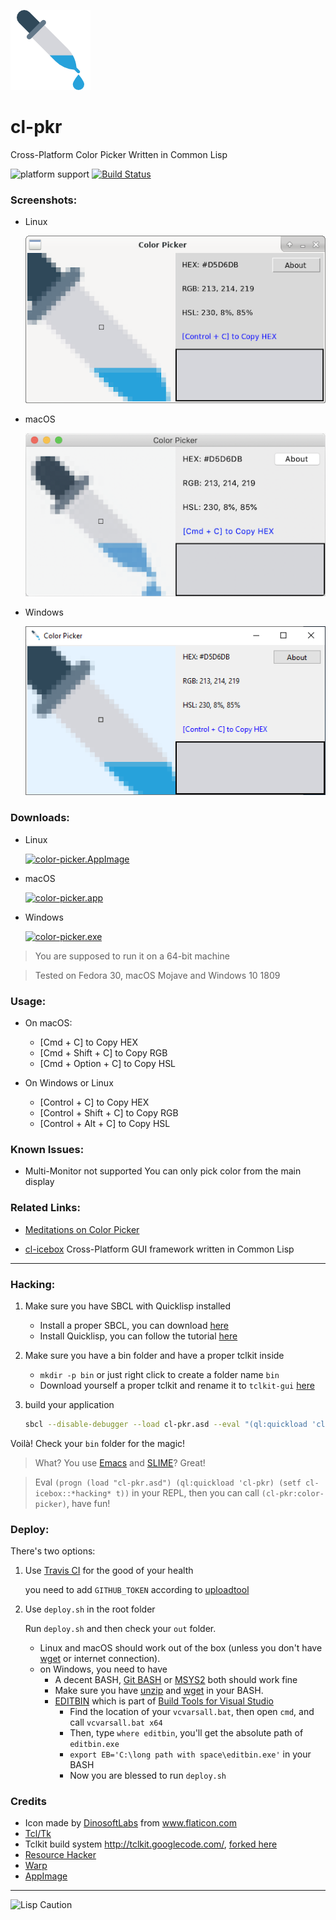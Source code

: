 ![Color Picker Icon](resources/iconfile.png)

# cl-pkr
Cross-Platform Color Picker Written in Common Lisp

![platform support](https://img.shields.io/badge/platform-Linux%20%7C%20macOS%20%7C%20Windows-blue.svg) [![Build Status](https://travis-ci.com/VitoVan/cl-pkr.svg?token=zGyrVcujB9VafCKBLXZc&branch=master)](https://travis-ci.com/VitoVan/cl-pkr)

### Screenshots:

- Linux

  ![Screenshot on Linux](screenshots/linux.png)

- macOS

  ![Screenshot on macOS](screenshots/osx.png)

- Windows

  ![Screenshot on Windows](screenshots/windows.png)

### Downloads:

- Linux

    [![color-picker.AppImage](https://img.shields.io/badge/Linux-color--picker.AppImage-blue.svg?logo=linux)](<https://github.com/VitoVan/cl-pkr/releases/latest/download/color-picker.AppImage>)

- macOS

    [![color-picker.app](https://img.shields.io/badge/macOS-color--picker.app-blue.svg?logo=apple)](<https://github.com/VitoVan/cl-pkr/releases/latest/download/color-picker.app.zip>)

- Windows

    [![color-picker.exe](https://img.shields.io/badge/Windows-color--picker.exe-blue.svg?logo=windows)](<https://github.com/VitoVan/cl-pkr/releases/latest/download/color-picker.exe>
    )

> You are supposed to run it on a 64-bit machine

> Tested on Fedora 30, macOS Mojave and Windows 10 1809

### Usage:

- On macOS:
    - [Cmd + C] to Copy HEX
    - [Cmd + Shift + C] to Copy RGB
    - [Cmd + Option + C] to Copy HSL

- On Windows or Linux
    - [Control + C] to Copy HEX
    - [Control + Shift + C] to Copy RGB
    - [Control + Alt + C] to Copy HSL

### Known Issues:

- Multi-Monitor not supported
    You can only pick color from the main display

### Related Links:

- [Meditations on Color Picker](http://vito.sdf.org/picker.html)

- [cl-icebox](https://github.com/VitoVan/cl-icebox) Cross-Platform GUI framework written in Common Lisp

----

### Hacking:

1. Make sure you have SBCL with Quicklisp installed

    - Install a proper SBCL, you can download [here](http://www.sbcl.org/platform-table.html)
    - Install Quicklisp, you can follow the tutorial [here](https://www.quicklisp.org/beta/#installation)

2. Make sure you have a bin folder and have a proper tclkit inside

    - `mkdir -p bin` or just right click to create a folder name `bin`
    - Download yourself a proper tclkit and rename it to `tclkit-gui` [here](https://github.com/VitoVan/kitgen/releases/latest)

3. build your application

    ```bash
    sbcl --disable-debugger --load cl-pkr.asd --eval "(ql:quickload 'cl-pkr)" --eval "(asdf:make :cl-pkr)"
    ```

Voilà! Check your `bin` folder for the magic!

> What? You use [Emacs](https://www.gnu.org/software/emacs/) and [SLIME](https://common-lisp.net/project/slime/)? Great!

> Eval `(progn (load "cl-pkr.asd") (ql:quickload 'cl-pkr) (setf cl-icebox::*hacking* t))` in your REPL, then you can call `(cl-pkr:color-picker)`, have fun!

### Deploy:

There's two options:

1. Use [Travis CI](https://travis-ci.com/) for the good of your health

    you need to add `GITHUB_TOKEN` according to [uploadtool](https://github.com/probonopd/uploadtool)

2. Use `deploy.sh` in the root folder

    Run `deploy.sh` and then check your `out` folder.

    - Linux and macOS should work out of the box (unless you don't have [wget](https://www.gnu.org/software/wget/) or internet connection).
    - on Windows, you need to have
        - A decent BASH, [Git BASH](https://git-scm.com/download/win) or [MSYS2](https://www.msys2.org/) both should work fine
        - Make sure you have [unzip](http://infozip.sourceforge.net/UnZip.html) and [wget](https://www.gnu.org/software/wget/) in your BASH.
        - [EDITBIN](https://docs.microsoft.com/en-us/cpp/build/reference/editbin-reference) which is part of [Build Tools for Visual Studio](https://visualstudio.microsoft.com/downloads/#build-tools-for-visual-studio-2019)
            - Find the location of your `vcvarsall.bat`, then open `cmd`, and call `vcvarsall.bat x64`
            - Then, type `where editbin`, you'll get the absolute path of `editbin.exe`
            - `export EB='C:\long path with space\editbin.exe'` in your BASH
            - Now you are blessed to run `deploy.sh`

### Credits

- Icon made by [DinosoftLabs](https://www.flaticon.com/authors/dinosoftlabs) from www.flaticon.com
- [Tcl/Tk](https://www.tcl.tk/)
- Tclkit build system http://tclkit.googlecode.com/, [forked here](https://github.com/VitoVan/kitgen)
- [Resource Hacker](http://www.angusj.com/resourcehacker/)
- [Warp](https://github.com/dgiagio/warp)
- [AppImage](https://appimage.org/)

---

![Lisp Caution](http://www.lisperati.com/lisplogo_warning2_256.png)

